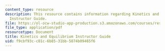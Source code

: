 ```yaml
---
content_type: resource
description: This resource contains information regarding Kinetics and Equilibrium
  Instructor Guide.
file: https://ol-ocw-studio-app-production.s3.amazonaws.com/courses/res-tll-004-stem-concept-videos-fall-2013/f9cbf93cc81c6b8531bb5874b09465f6_MITRES_TLL-004F13_Kin_IG.pdf
file_type: application/pdf
resourcetype: Document
title: Kinetics and Equilibrium Instructor Guide
uid: f9cbf93c-c81c-6b85-31bb-5874b09465f6
---
```

